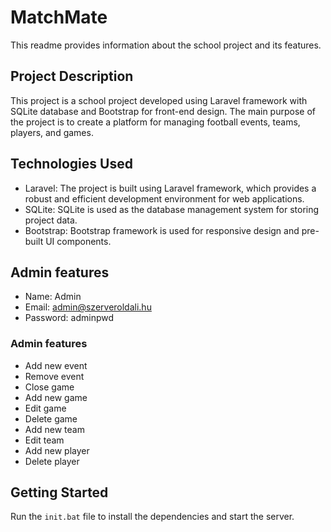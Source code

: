 # MatchMate

This readme provides information about the school project and its features.

## Project Description

This project is a school project developed using Laravel framework with SQLite database and Bootstrap for front-end design. The main purpose of the project is to create a platform for managing football events, teams, players, and games.

## Technologies Used

-   Laravel: The project is built using Laravel framework, which provides a robust and efficient development environment for web applications.
-   SQLite: SQLite is used as the database management system for storing project data.
-   Bootstrap: Bootstrap framework is used for responsive design and pre-built UI components.

## Admin features

-   Name: Admin
-   Email: admin@szerveroldali.hu
-   Password: adminpwd

### Admin features

-   Add new event
-   Remove event
-   Close game
-   Add new game
-   Edit game
-   Delete game
-   Add new team
-   Edit team
-   Add new player
-   Delete player

## Getting Started

Run the `init.bat` file to install the dependencies and start the server.
